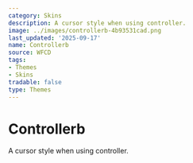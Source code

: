```yaml
---
category: Skins
description: A cursor style when using controller.
image: ../images/controllerb-4b93531cad.png
last_updated: '2025-09-17'
name: Controllerb
source: WFCD
tags:
- Themes
- Skins
tradable: false
type: Themes
---
```


# Controllerb

A cursor style when using controller.

